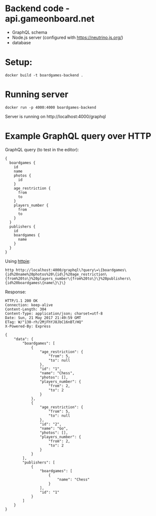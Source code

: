 # Backend code - api.gameonboard.net

- GraphQL schema
- Node.js server (configured with https://neutrino.js.org/)
- database

# Setup:

`docker build -t boardgames-backend .`

# Running server

`docker run -p 4000:4000 boardgames-backend`

Server is running on http://localhost:4000/graphql

# Example GraphQL query over HTTP

GraphQL query (to test in the editor):
```
{
  boardgames {
    id
    name
    photos {
      id
    }
    age_restriction {
      from
      to
    }
    players_number {
      from
      to
    }
  }
  publishers {
    id
    boardgames {
      name
    }
  }
}
```

Using [httpie](https://httpie.org/):
```
http http://localhost:4000/graphql\?query\=\{boardgames\{id%20name%20photos%20\{id\}%20age_restriction\{from%20to\}%20players_number\{from%20to\}\}%20publishers\{id%20boardgames\{name\}\}\}
```

Response:
```
HTTP/1.1 200 OK
Connection: keep-alive
Content-Length: 304
Content-Type: application/json; charset=utf-8
Date: Sun, 21 May 2017 21:49:59 GMT
ETag: W/"130-rh/2MjFhYJ8JbC16nBT/HQ"
X-Powered-By: Express

{
    "data": {
        "boardgames": [
            {
                "age_restriction": {
                    "from": 5,
                    "to": null
                },
                "id": "1",
                "name": "Chess",
                "photos": [],
                "players_number": {
                    "from": 2,
                    "to": 2
                }
            },
            {
                "age_restriction": {
                    "from": 5,
                    "to": null
                },
                "id": "2",
                "name": "Go",
                "photos": [],
                "players_number": {
                    "from": 2,
                    "to": 2
                }
            }
        ],
        "publishers": [
            {
                "boardgames": [
                    {
                        "name": "Chess"
                    }
                ],
                "id": "1"
            }
        ]
    }
}
```